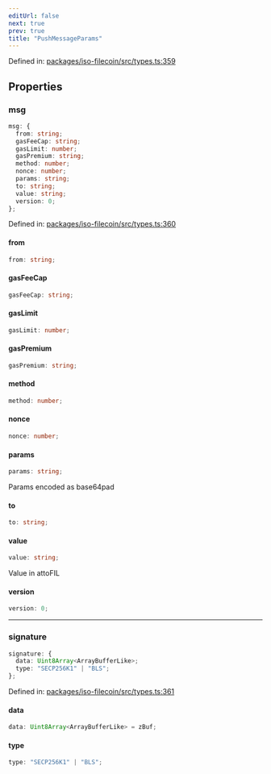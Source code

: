 ```yaml
---
editUrl: false
next: true
prev: true
title: "PushMessageParams"
---
```


Defined in: [packages/iso-filecoin/src/types.ts:359](https://github.com/hugomrdias/filecoin/blob/785c3411e0df74cabd3b2718e9d4a52c466ba914/packages/iso-filecoin/src/types.ts#L359)

## Properties

### msg

```ts
msg: {
  from: string;
  gasFeeCap: string;
  gasLimit: number;
  gasPremium: string;
  method: number;
  nonce: number;
  params: string;
  to: string;
  value: string;
  version: 0;
};
```

Defined in: [packages/iso-filecoin/src/types.ts:360](https://github.com/hugomrdias/filecoin/blob/785c3411e0df74cabd3b2718e9d4a52c466ba914/packages/iso-filecoin/src/types.ts#L360)

#### from

```ts
from: string;
```

#### gasFeeCap

```ts
gasFeeCap: string;
```

#### gasLimit

```ts
gasLimit: number;
```

#### gasPremium

```ts
gasPremium: string;
```

#### method

```ts
method: number;
```

#### nonce

```ts
nonce: number;
```

#### params

```ts
params: string;
```

Params encoded as base64pad

#### to

```ts
to: string;
```

#### value

```ts
value: string;
```

Value in attoFIL

#### version

```ts
version: 0;
```

***

### signature

```ts
signature: {
  data: Uint8Array<ArrayBufferLike>;
  type: "SECP256K1" | "BLS";
};
```

Defined in: [packages/iso-filecoin/src/types.ts:361](https://github.com/hugomrdias/filecoin/blob/785c3411e0df74cabd3b2718e9d4a52c466ba914/packages/iso-filecoin/src/types.ts#L361)

#### data

```ts
data: Uint8Array<ArrayBufferLike> = zBuf;
```

#### type

```ts
type: "SECP256K1" | "BLS";
```
